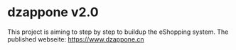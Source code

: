 # dzappone v2.0
This project is aiming to step by step to buildup the eShopping system.
The published webseite: https://www.dzappone.cn
